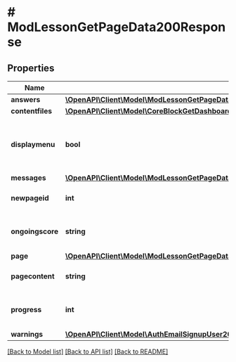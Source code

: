 # # ModLessonGetPageData200Response

## Properties

Name | Type | Description | Notes
------------ | ------------- | ------------- | -------------
**answers** | [**\OpenAPI\Client\Model\ModLessonGetPageData200ResponseAnswersInner[]**](ModLessonGetPageData200ResponseAnswersInner.md) |  |
**contentfiles** | [**\OpenAPI\Client\Model\CoreBlockGetDashboardBlocks200ResponseBlocksInnerContentsFilesInner[]**](CoreBlockGetDashboardBlocks200ResponseBlocksInnerContentsFilesInner.md) |  |
**displaymenu** | **bool** | Whether we should display the menu or not in this page. | [default to null]
**messages** | [**\OpenAPI\Client\Model\ModLessonGetPageData200ResponseMessagesInner[]**](ModLessonGetPageData200ResponseMessagesInner.md) |  |
**newpageid** | **int** | New page id (if a jump was made) | [default to null]
**ongoingscore** | **string** | The ongoing score message | [default to 'null']
**page** | [**\OpenAPI\Client\Model\ModLessonGetPageData200ResponsePage**](ModLessonGetPageData200ResponsePage.md) |  | [optional]
**pagecontent** | **string** | Page html content | [optional] [default to 'null']
**progress** | **int** | Progress percentage in the lesson | [default to null]
**warnings** | [**\OpenAPI\Client\Model\AuthEmailSignupUser200ResponseWarningsInner[]**](AuthEmailSignupUser200ResponseWarningsInner.md) |  | [optional]

[[Back to Model list]](../../README.md#models) [[Back to API list]](../../README.md#endpoints) [[Back to README]](../../README.md)

